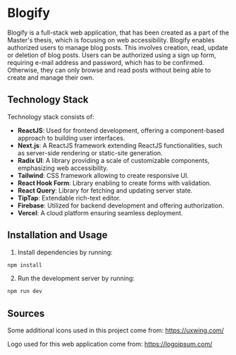 # Blogify

Blogify is a full-stack web application, that has been created as a part of the Master's thesis, which is focusing on web accessibility. 
Blogify enables authorized users to manage blog posts. This involves creation, read, update or deletion of blog posts.
Users can be authorized using a sign up form, requiring e-mail address and password, which has to be confirmed.
Otherwise, they can only browse and read posts without being able to create and manage their own.

## Technology Stack 

Technology stack consists of: 

- __ReactJS__: Used for frontend development, offering a component-based approach to building user interfaces.
- __Next.js__: A ReactJS framework extending ReactJS functionalities, such as server-side rendering or static-site generation.
- __Radix UI__: A library providing a scale of customizable components, emphasizing web accessibility.
- __Tailwind__: CSS framework allowing to create responsive UI.
- __React Hook Form__: Library enabling to create forms with validation.
- __React Query__: Library for fetching and updating server state.
- __TipTap__: Extendable rich-text editor.
- __Firebase__: Utilized for backend development and offering authorization. 
- __Vercel__: A cloud platform ensuring seamless deployment.

## Installation and Usage

1. Install dependencies by running:
```powershell
npm install
```

2. Run the development server by running: 
```powershell
npm run dev
```

## Sources 
Some additional icons used in this project come from: https://uxwing.com/

Logo used for this web application come from: https://logoipsum.com/

